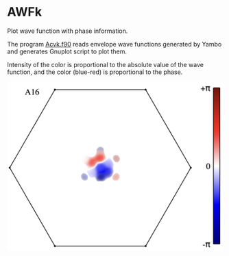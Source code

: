 # AWFk
Plot wave function with phase information.

The program [Acvk.f90](src) reads envelope wave functions generated by Yambo and generates Gnuplot script to plot them.

Intensity of the color is proportional to the absolute value of the wave function, and the color (blue-red) is proportional to the phase.



![GitHub Logo](E_B1_A16.png)
